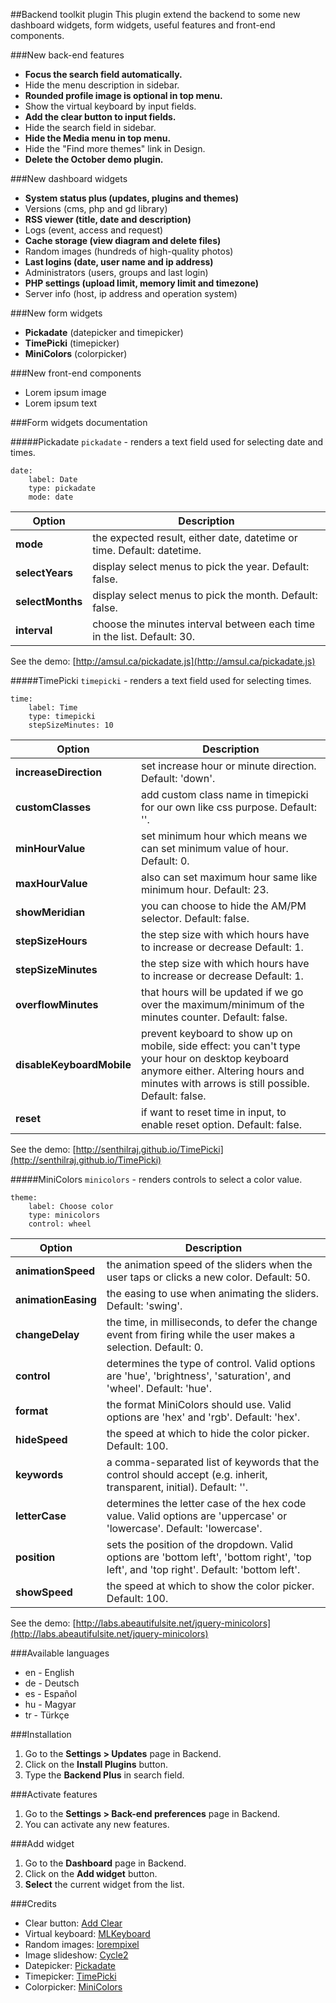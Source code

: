 ##Backend toolkit plugin
This plugin extend the backend to some new dashboard widgets, form widgets, useful features and front-end components.

###New back-end features
* __Focus the search field automatically.__
* Hide the menu description in sidebar.
* __Rounded profile image is optional in top menu.__
* Show the virtual keyboard by input fields.
* __Add the clear button to input fields.__
* Hide the search field in sidebar.
* __Hide the Media menu in top menu.__
* Hide the "Find more themes" link in Design.
* __Delete the October demo plugin.__

###New dashboard widgets
* __System status plus (updates, plugins and themes)__
* Versions (cms, php and gd library)
* __RSS viewer (title, date and description)__
* Logs (event, access and request)
* __Cache storage (view diagram and delete files)__
* Random images (hundreds of high-quality photos)
* __Last logins (date, user name and ip address)__
* Administrators (users, groups and last login)
* __PHP settings (upload limit, memory limit and timezone)__
* Server info (host, ip address and operation system)

###New form widgets
* __Pickadate__ (datepicker and timepicker)
* __TimePicki__ (timepicker)
* __MiniColors__ (colorpicker)

###New front-end components
* Lorem ipsum image
* Lorem ipsum text

###Form widgets documentation

#####Pickadate
`pickadate` - renders a text field used for selecting date and times.

    date:
        label: Date
        type: pickadate
        mode: date

Option | Description
------------- | -------------
**mode** | the expected result, either date, datetime or time. Default: datetime.
**selectYears** | display select menus to pick the year. Default: false.
**selectMonths** | display select menus to pick the month. Default: false.
**interval** | choose the minutes interval between each time in the list. Default: 30.

See the demo: [http://amsul.ca/pickadate.js](http://amsul.ca/pickadate.js)

#####TimePicki
`timepicki` - renders a text field used for selecting times.

    time:
        label: Time
        type: timepicki
        stepSizeMinutes: 10

Option | Description
------------- | -------------
**increaseDirection** | set increase hour or minute direction. Default: 'down'.
**customClasses** | add custom class name in timepicki for our own like css purpose. Default: ''.
**minHourValue** | set minimum hour which means we can set minimum value of hour. Default: 0.
**maxHourValue** | also can set maximum hour same like minimum hour. Default: 23.
**showMeridian** | you can choose to hide the AM/PM selector. Default: false.
**stepSizeHours** | the step size with which hours have to increase or decrease Default: 1.
**stepSizeMinutes** | the step size with which hours have to increase or decrease Default: 1.
**overflowMinutes** | that hours will be updated if we go over the maximum/minimum of the minutes counter. Default: false.
**disableKeyboardMobile** | prevent keyboard to show up on mobile, side effect: you can't type your hour on desktop keyboard anymore either. Altering hours and minutes with arrows is still possible. Default: false.
**reset** | if want to reset time in input, to enable reset option. Default: false.

See the demo: [http://senthilraj.github.io/TimePicki](http://senthilraj.github.io/TimePicki)

#####MiniColors
`minicolors` - renders controls to select a color value.

    theme:
        label: Choose color
        type: minicolors
        control: wheel

Option | Description
------------- | -------------
**animationSpeed** | the animation speed of the sliders when the user taps or clicks a new color. Default: 50.
**animationEasing** | the easing to use when animating the sliders. Default: 'swing'.
**changeDelay** | the time, in milliseconds, to defer the change event from firing while the user makes a selection. Default: 0.
**control** | determines the type of control. Valid options are 'hue', 'brightness', 'saturation', and 'wheel'. Default: 'hue'.
**format** | the format MiniColors should use. Valid options are 'hex' and 'rgb'. Default: 'hex'.
**hideSpeed** | the speed at which to hide the color picker. Default: 100.
**keywords** | a comma-separated list of keywords that the control should accept (e.g. inherit, transparent, initial). Default: ''.
**letterCase** | determines the letter case of the hex code value. Valid options are 'uppercase' or 'lowercase'. Default: 'lowercase'.
**position** | sets the position of the dropdown. Valid options are 'bottom left', 'bottom right', 'top left', and 'top right'. Default: 'bottom left'.
**showSpeed** | the speed at which to show the color picker. Default: 100.

See the demo: [http://labs.abeautifulsite.net/jquery-minicolors](http://labs.abeautifulsite.net/jquery-minicolors)

###Available languages
* en - English
* de - Deutsch
* es - Español
* hu - Magyar
* tr - Türkçe

###Installation
1. Go to the __Settings > Updates__ page in Backend.
1. Click on the __Install Plugins__ button.
1. Type the __Backend Plus__ in search field.

###Activate features
1. Go to the __Settings > Back-end preferences__ page in Backend.
1. You can activate any new features.

###Add widget
1. Go to the __Dashboard__ page in Backend.
1. Click on the __Add widget__ button.
1. __Select__ the current widget from the list.

###Credits
* Clear button: [Add Clear](https://github.com/skorecky/Add-Clear)
* Virtual keyboard: [MLKeyboard](https://github.com/mBut/jquery.mlkeyboard)
* Random images: [lorempixel](http://lorempixel.com)
* Image slideshow: [Cycle2](https://github.com/malsup/cycle2)
* Datepicker: [Pickadate](http://amsul.ca/pickadate.js)
* Timepicker: [TimePicki](http://senthilraj.github.io/TimePicki)
* Colorpicker: [MiniColors](http://labs.abeautifulsite.net/jquery-minicolors)
